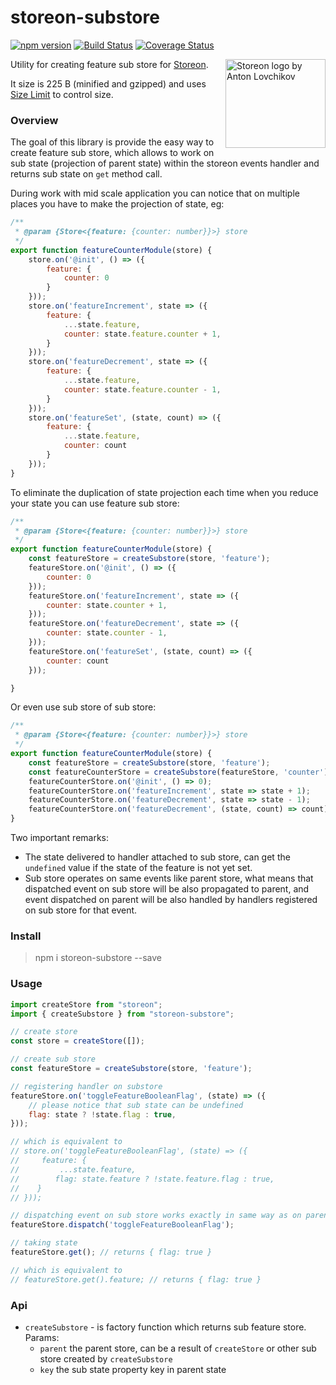 # storeon-substore

[![npm version](https://badge.fury.io/js/storeon-substore.svg)](https://badge.fury.io/js/storeon-substore)
[![Build Status](https://travis-ci.org/majo44/storeon-substore.svg?branch=master)](https://travis-ci.org/majo44/storeon-substore)
[![Coverage Status](https://coveralls.io/repos/github/majo44/storeon-substore/badge.svg?branch=master)](https://coveralls.io/github/majo44/storeon-substore?branch=master)

<img src="https://storeon.github.io/storeon/logo.svg" align="right"
     alt="Storeon logo by Anton Lovchikov" width="160" height="142">
     
Utility for creating feature sub store for [Storeon](https://github.com/storeon/storeon).    

It size is 225 B (minified and gzipped) and uses [Size Limit](https://github.com/ai/size-limit) to control size.

### Overview
The goal of this library is provide the easy way to create feature sub store, 
which allows to work on sub state (projection of parent state) within the storeon events handler and returns 
sub state on `get` method call. 

During work with mid scale application you can notice that on multiple places
you have to make the projection of state, eg:
```javascript
/**
 * @param {Store<{feature: {counter: number}}>} store 
 */
export function featureCounterModule(store) {
    store.on('@init', () => ({
        feature: {
            counter: 0
        }
    }));
    store.on('featureIncrement', state => ({
        feature: {
            ...state.feature,
            counter: state.feature.counter + 1,  
        }   
    }));
    store.on('featureDecrement', state => ({
        feature: {
            ...state.feature,
            counter: state.feature.counter - 1,  
        }   
    }));
    store.on('featureSet', (state, count) => ({
        feature: {
            ...state.feature,
            counter: count  
        }   
    }));
}
``` 
To eliminate the duplication of state projection each time when you reduce your state 
you can use feature sub store:
```javascript
/**
 * @param {Store<{feature: {counter: number}}>} store 
 */
export function featureCounterModule(store) {
    const featureStore = createSubstore(store, 'feature'); 
    featureStore.on('@init', () => ({
        counter: 0
    }));
    featureStore.on('featureIncrement', state => ({
        counter: state.counter + 1,  
    }));
    featureStore.on('featureDecrement', state => ({
        counter: state.counter - 1,  
    }));
    featureStore.on('featureSet', (state, count) => ({
        counter: count  
    }));

}
```
Or even use sub store of sub store:
```javascript
/**
 * @param {Store<{feature: {counter: number}}>} store 
 */
export function featureCounterModule(store) {
    const featureStore = createSubstore(store, 'feature'); 
    const featureCounterStore = createSubstore(featureStore, 'counter'); 
    featureCounterStore.on('@init', () => 0);
    featureCounterStore.on('featureIncrement', state => state + 1);
    featureCounterStore.on('featureDecrement', state => state - 1);
    featureCounterStore.on('featureDecrement', (state, count) => count);
}
```

Two important remarks:
* The state delivered to handler attached to sub store, can get the `undefined` 
value if the state of the feature is not yet set.   
* Sub store operates on same events like parent store,
what means that dispatched event on sub store will be also propagated to parent, 
and event dispatched on parent will be also handled by handlers registered on sub store
for that event.   

### Install
> npm i storeon-substore --save

### Usage
 
```javascript
import createStore from "storeon";
import { createSubstore } from "storeon-substore";

// create store 
const store = createStore([]);

// create sub store
const featureStore = createSubstore(store, 'feature');

// registering handler on substore
featureStore.on('toggleFeatureBooleanFlag', (state) => ({
    // please notice that sub state can be undefined
    flag: state ? !state.flag : true, 
}));

// which is equivalent to 
// store.on('toggleFeatureBooleanFlag', (state) => ({
//     feature: {
//         ...state.feature,
//        flag: state.feature ? !state.feature.flag : true, 
//    }   
// }));

// dispatching event on sub store works exactly in same way as on parent one 
featureStore.dispatch('toggleFeatureBooleanFlag');

// taking state
featureStore.get(); // returns { flag: true }

// which is equivalent to 
// featureStore.get().feature; // returns { flag: true }

```

### Api
- `createSubstore` - is factory function which returns sub feature store. Params:
  - `parent` the parent store, can be a result of `createStore` or other sub store created by `createSubstore`
  - `key` the sub state property key in parent state 
